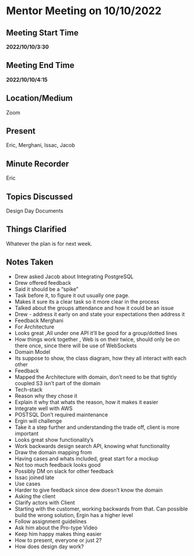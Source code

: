 # Mentor Meeting on 10/10/2022

## Meeting Start Time

 **2022/10/10/3:30** 

## Meeting End Time

 **2022/10/10/4:15** 
 
## Location/Medium

Zoom

## Present

Eric, Merghani, Issac, Jacob

## Minute Recorder

Eric 

## Topics Discussed

Design Day Documents 

## Things Clarified

Whatever the plan is for next week.

## Notes Taken

- Drew asked Jacob about Integrating PostgreSQL 
- Drew offered feedback
- Said it should be a “spike” 
- Task before it, to figure it out usually one page. 
- Makes it sure its a clear task so it more clear in the process 
- Talked about the groups attendance and how it could be an issue 
- Drew - address it early on and state your expectations then address it 
- Feedback Merghani
- For Architecture
- Looks great ,All under one API it’ll be good for a group/dotted lines 
- How things work together , Web is on their twice, should only be on there  once, since there will be use of WebSockets 
- Domain Model 
- Its suppose to show, the class diagram, how they all interact with each other
- Feedback 
- Mapped the Architecture  with domain, don’t need to be that tightly coupled 
S3 isn’t part of the domain 
- Tech-stack 
- Reason why they chose it 
- Explain it why that whats the reason, how it makes it easier 
- Integrate well with AWS 
- POSTSQL Don’t required maintenance  
- Ergin will challenge
- Take it a step further and understanding the trade off, client is more important
- Looks great show functionality’s
- Work backwards design search API, knowing what functionality 
- Draw the domain mapping from 
- Having cases and whats included, great start for a mockup 
- Not too much feedback  looks good 
- Possibly DM on slack for other feedback 
- Issac joined late
- Use cases 
- Harder to give feedback since dew doesn’t know the domain 
- Asking the client 
- Clarify actors with  Client 
- Starting with the customer, working backwards from that. Can possible build the wrong solution, Ergin has a higher level 
- Follow assignment guidelines 
- Ask him about the Pro-type Video 
- Keep him happy makes thing easier 
- How to present, everyone or just 2? 
- How does design day work? 
